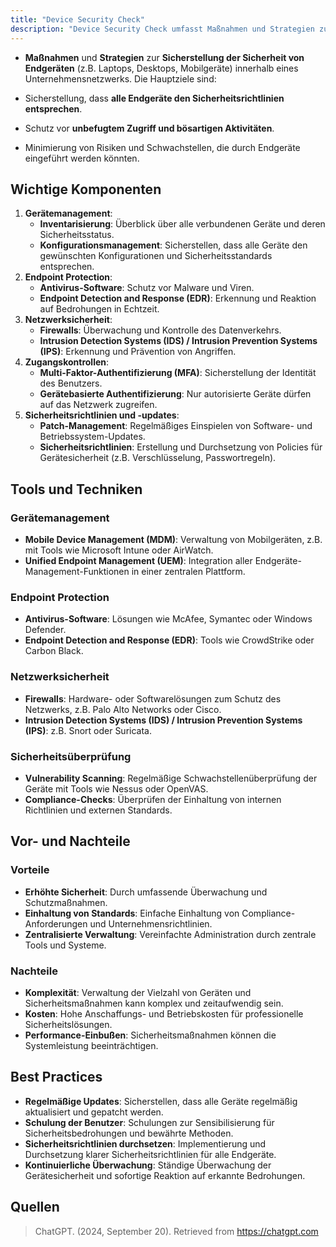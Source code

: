```yaml
---
title: "Device Security Check"
description: "Device Security Check umfasst Maßnahmen und Strategien zur Sicherstellung der Sicherheit von Endgeräten. Ziele sind Schutz vor unbefugtem Zugriff und Minimierung von Risiken. Komponenten sind Gerätemanagement, Endpoint Protection und Zugangskontrollen. Tools sind MDM, EDR und Firewalls. Best Practices sind regelmäßige Updates und Schulungen."
---
```


- **Maßnahmen** und **Strategien** zur **Sicherstellung der Sicherheit von Endgeräten** (z.B. Laptops, Desktops, Mobilgeräte) innerhalb eines Unternehmensnetzwerks. Die Hauptziele sind:

- Sicherstellung, dass **alle Endgeräte den Sicherheitsrichtlinien entsprechen**.
- Schutz vor **unbefugtem Zugriff und bösartigen Aktivitäten**.
- Minimierung von Risiken und Schwachstellen, die durch Endgeräte eingeführt werden könnten.

## Wichtige Komponenten
1. **Gerätemanagement**:
   - **Inventarisierung**: Überblick über alle verbundenen Geräte und deren Sicherheitsstatus.
   - **Konfigurationsmanagement**: Sicherstellen, dass alle Geräte den gewünschten Konfigurationen und Sicherheitsstandards entsprechen.
2. **Endpoint Protection**:
   - **Antivirus-Software**: Schutz vor Malware und Viren.
   - **Endpoint Detection and Response (EDR)**: Erkennung und Reaktion auf Bedrohungen in Echtzeit.
3. **Netzwerksicherheit**:
   - **Firewalls**: Überwachung und Kontrolle des Datenverkehrs.
   - **Intrusion Detection Systems (IDS) / Intrusion Prevention Systems (IPS)**: Erkennung und Prävention von Angriffen.
4. **Zugangskontrollen**:
   - **Multi-Faktor-Authentifizierung (MFA)**: Sicherstellung der Identität des Benutzers.
   - **Gerätebasierte Authentifizierung**: Nur autorisierte Geräte dürfen auf das Netzwerk zugreifen.
5. **Sicherheitsrichtlinien und -updates**:
   - **Patch-Management**: Regelmäßiges Einspielen von Software- und Betriebssystem-Updates.
   - **Sicherheitsrichtlinien**: Erstellung und Durchsetzung von Policies für Gerätesicherheit (z.B. Verschlüsselung, Passwortregeln).

## Tools und Techniken

### Gerätemanagement
- **Mobile Device Management (MDM)**: Verwaltung von Mobilgeräten, z.B. mit Tools wie Microsoft Intune oder AirWatch.
- **Unified Endpoint Management (UEM)**: Integration aller Endgeräte-Management-Funktionen in einer zentralen Plattform.

### Endpoint Protection
- **Antivirus-Software**: Lösungen wie McAfee, Symantec oder Windows Defender.
- **Endpoint Detection and Response (EDR)**: Tools wie CrowdStrike oder Carbon Black.

### Netzwerksicherheit
- **Firewalls**: Hardware- oder Softwarelösungen zum Schutz des Netzwerks, z.B. Palo Alto Networks oder Cisco.
- **Intrusion Detection Systems (IDS) / Intrusion Prevention Systems (IPS)**: z.B. Snort oder Suricata.

### Sicherheitsüberprüfung
- **Vulnerability Scanning**: Regelmäßige Schwachstellenüberprüfung der Geräte mit Tools wie Nessus oder OpenVAS.
- **Compliance-Checks**: Überprüfen der Einhaltung von internen Richtlinien und externen Standards.

## Vor- und Nachteile

### Vorteile

- **Erhöhte Sicherheit**: Durch umfassende Überwachung und Schutzmaßnahmen.
- **Einhaltung von Standards**: Einfache Einhaltung von Compliance-Anforderungen und Unternehmensrichtlinien.
- **Zentralisierte Verwaltung**: Vereinfachte Administration durch zentrale Tools und Systeme.

### Nachteile

- **Komplexität**: Verwaltung der Vielzahl von Geräten und Sicherheitsmaßnahmen kann komplex und zeitaufwendig sein.
- **Kosten**: Hohe Anschaffungs- und Betriebskosten für professionelle Sicherheitslösungen.
- **Performance-Einbußen**: Sicherheitsmaßnahmen können die Systemleistung beeinträchtigen.

## Best Practices

- **Regelmäßige Updates**: Sicherstellen, dass alle Geräte regelmäßig aktualisiert und gepatcht werden.
- **Schulung der Benutzer**: Schulungen zur Sensibilisierung für Sicherheitsbedrohungen und bewährte Methoden.
- **Sicherheitsrichtlinien durchsetzen**: Implementierung und Durchsetzung klarer Sicherheitsrichtlinien für alle Endgeräte.
- **Kontinuierliche Überwachung**: Ständige Überwachung der Gerätesicherheit und sofortige Reaktion auf erkannte Bedrohungen.

## Quellen

> ChatGPT. (2024, September 20). Retrieved from https://chatgpt.com